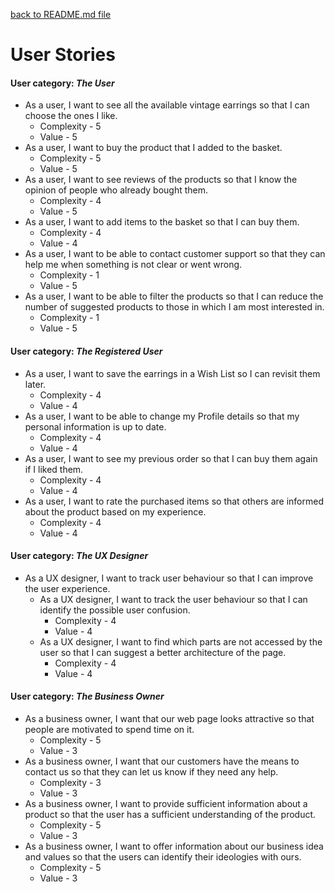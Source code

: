 
[back to README.md file](../README.md)

# User Stories

#### User category: _The User_
* As a user, I want to see all the available vintage earrings so that I can choose the ones I like.
    * Complexity - 5
    * Value - 5
* As a user, I want to buy  the product that I added to the basket.
    * Complexity - 5
    * Value - 5
* As a user, I want to see reviews of the products so that I know the opinion of people who already bought them.
    * Complexity - 4
    * Value - 5
* As a user, I want to add items to the basket so that I can buy them.
    * Complexity - 4
    * Value - 4
* As a user, I want to be able to contact customer support so that they can help me when something is not clear or went wrong.
    * Complexity - 1
    * Value - 5
* As a user, I want to be able to filter the products so that I can reduce the number of suggested products to those in which I am most interested in.
    * Complexity - 1
    * Value - 5
    
#### User category: _The Registered User_
* As a user, I want to save the earrings in a Wish List so I can revisit them later.
    * Complexity - 4
    * Value - 4
* As a user, I want to be able to change my Profile details so that my personal information is up to date.
    * Complexity - 4
    * Value - 4
* As a user, I want to see my previous order so that I can buy them again if I liked them.
    * Complexity - 4
    * Value - 4
* As a user, I want to rate the purchased items so that others are informed about the product based on my experience.
    * Complexity - 4
    * Value - 4

#### User category: _The UX Designer_
* As a UX designer, I want to track user behaviour so that I can improve the user experience.
    * As a UX designer, I want to track the user behaviour so that I can identify the possible user confusion.
        * Complexity - 4
        * Value - 4
    * As a UX designer, I want to find which parts are not accessed by the user so that I can suggest a better architecture of the page.    
        * Complexity - 4
        * Value - 4
        
#### User category: _The Business Owner_
* As a business owner, I want that our web page looks attractive so that people are motivated to spend time on it.
     * Complexity - 5
     * Value - 3
* As a business owner, I want that our customers have the means to contact us so that they can let us know if they need any help.
     * Complexity - 3
     * Value - 3
* As a business owner, I want to provide sufficient information about a product so that the user has a sufficient understanding of the product.
     * Complexity - 5
     * Value - 3
* As a business owner, I want to offer information about our business idea and values so that the users can identify their ideologies with ours.
     * Complexity - 5
     * Value - 3